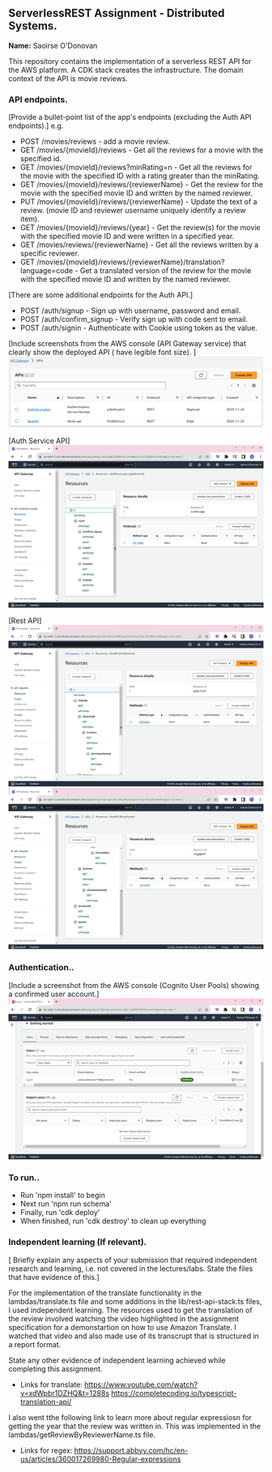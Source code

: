## ServerlessREST Assignment - Distributed Systems.

__Name:__ Saoirse O'Donovan

This repository contains the implementation of a serverless REST API for the AWS platform. A CDK stack creates the infrastructure. The domain context of the API is movie reviews.

### API endpoints.

[Provide a bullet-point list of the app's endpoints (excluding the Auth API endpoints).]
e.g.
 
+ POST /movies/reviews - add a movie review.
+ GET /movies/{movieId}/reviews - Get all the reviews for a movie with the specified id.
+ GET /movies/{movieId}/reviews?minRating=n - Get all the reviews for the movie with the specified ID with a rating greater than the minRating.
+ GET /movies/{movieId}/reviews/{reviewerName} - Get the review for the movie with the specified movie ID and written by the named reviewer.
+ PUT /movies/{movieId}/reviews/{reviewerName} - Update the text of a review. (movie ID and reviewer username uniquely identify a review item).
+ GET /movies/{movieId}/reviews/{year} - Get the review(s) for the movie with the specified movie ID and were written in a specified year.
+ GET /movies/reviews/{reviewerName} - Get all the reviews written by a specific reviewer.
+ GET /movies/{movieId}/reviews/{reviewerName}/translation?language=code - Get a translated version of the review for the movie with the specified movie ID and written by the named reviewer.

[There are some additional endpoints for the Auth API.]

+ POST /auth/signup - Sign up with username, password and email.
+ POST /auth/confirm_signup - Verify sign up with code sent to email.
+ POST /auth/signin - Authenticate with Cookie using token as the value.

[Include screenshots from the AWS console (API Gateway service) that clearly show the deployed API ( have legible font size). ]
![](./images/image2-ds.png)

[Auth Service API]
![](./images/image3-ds.png)

[Rest API]
![](./images/image4-ds.png)
![](./images/image6-ds.png)


### Authentication..

[Include a screenshot from the AWS console (Cognito User Pools) showing a confirmed user account.]
![](./images/image1-ds.png)

### To run..
+ Run 'npm install' to begin
+ Next run 'npm run schema'
+ Finally, run 'cdk deploy'
+ When finished, run 'cdk destroy' to clean up everything


### Independent learning (If relevant).

[ Briefly explain any aspects of your submission that required independent research and learning, i.e. not covered in the lectures/labs. State the files that have evidence of this.]

For the implementation of the translate functionality in the lambdas/translate.ts file and some additions in the lib/rest-api-stack.ts files, I used independent learning. The resources used to get the translation of the review involved watching the video highlighted in the assignment specification for a demonstartion on how to use Amazon Translate. I watched that video and also made use of its transcrupt that is structured in a report format. 

State any other evidence of independent learning achieved while completing this assignment.

+ Links for translate: 
https://www.youtube.com/watch?v=xdWpbr1DZHQ&t=1288s
https://completecoding.io/typescript-translation-api/

I also went tthe following link to learn more about regular expressiosn for getting the year that the review was written in. This was implemented in the lambdas/getReviewByReviewerName.ts file.

+ Links for regex:
https://support.abbyy.com/hc/en-us/articles/360017269980-Regular-expressions
